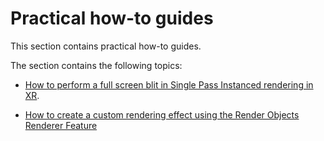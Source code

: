 # Practical how-to guides

This section contains practical how-to guides.

The section contains the following topics:

* [How to perform a full screen blit in Single Pass Instanced rendering in XR](renderer-features/how-to-fullscreen-blit-in-xr-spi.md).

* [How to create a custom rendering effect using the Render Objects Renderer Feature](containers/how-to-custom-effect-render-objects.md)
